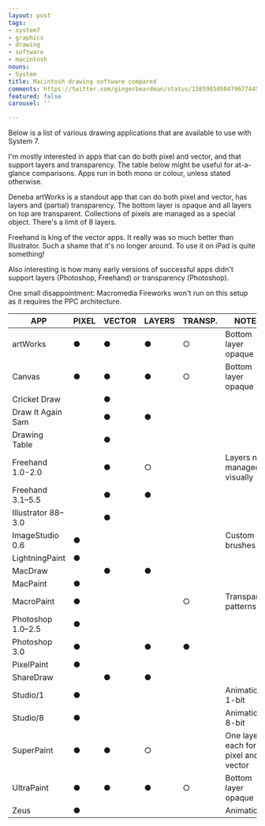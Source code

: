 ```yaml
---
layout: post
tags:
- system7
- graphics
- drawing
- software
- macintosh
nouns:
- System
title: Macintosh drawing software compared
comments: https://twitter.com/gingerbeardman/status/1385985050479677445
featured: false
carousel: ''

---
```

Below is a list of various drawing applications that are available to use with System 7.

I'm mostly interested in apps that can do both pixel and vector, and that support layers and transparency. The table below might be useful for at-a-glance comparisons. Apps run in both mono or colour, unless stated otherwise.

Deneba artWorks is a standout app that can do both pixel and vector, has layers and (partial) transparency. The bottom layer is opaque and all layers on top are transparent. Collections of pixels are managed as a special object. There's a limit of 8 layers.

Freehand is king of the vector apps. It really was so much better than Illustrator. Such a shame that it's no longer around. To use it on iPad is quite something!

Also interesting is how many early versions of successful apps didn't support layers (Photoshop, Freehand) or transparency (Photoshop).

One small disappointment: Macromedia Fireworks won't run on this setup as it requires the PPC architecture.

| APP | PIXEL | VECTOR | LAYERS | TRANSP. | NOTES |
| --- | --- | --- | --- | --- | --- |
| artWorks | ● | ● | ● | ○ | Bottom layer opaque |
| Canvas | ● | ● | ● | ○ | Bottom layer opaque |
| Cricket Draw |   | ● |   |   |  |
| Draw It Again Sam |   | ● | ● |   |  |
| Drawing Table |   | ● |   |   |  |
| Freehand 1.0-2.0 |   | ● | ○ |   | Layers not managed visually |
| Freehand 3.1–5.5 |   | ● | ● |   |  |
| Illustrator 88–3.0 |   | ● |   |   |  |
| ImageStudio 0.6 | ● |   |   |   | Custom brushes |
| LightningPaint | ● |   |   |   |  |
| MacDraw |   | ● | ● |   |  |
| MacPaint | ● |   |   |   |  |
| MacroPaint | ● |   |   | ○ | Transparent patterns |
| Photoshop 1.0–2.5 | ● |   |   |   |  |
| Photoshop 3.0 | ● |   | ● | ● |  |
| PixelPaint | ● |   |   |   |  |
| ShareDraw |   | ● | ● |   |  |
| Studio/1 | ● |   |   |   | Animation, 1-bit |
| Studio/8 | ● |   |   |   | Animation, 8-bit |
| SuperPaint | ● | ● | ○ |   | One layer each for pixel and vector |
| UltraPaint | ● | ● | ● | ○ | Bottom layer opaque |
| Zeus | ● |   |   |   | Animation |